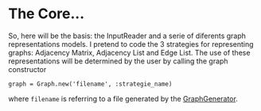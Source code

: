 # The Core...

So, here will be the basis: the InputReader and a serie of diferents graph representations models. I pretend to code the 3 strategies for representing graphs: Adjacency Matrix, Adjacency List and Edge List. The use of these representations will be determined by the user by calling the graph constructor

`graph = Graph.new('filename', :strategie_name)`

where `filename` is referring to a file generated by the [GraphGenerator][1].

[1]: https://github.com/tururay/graph-algorithms/tree/master/core/graph_generator
